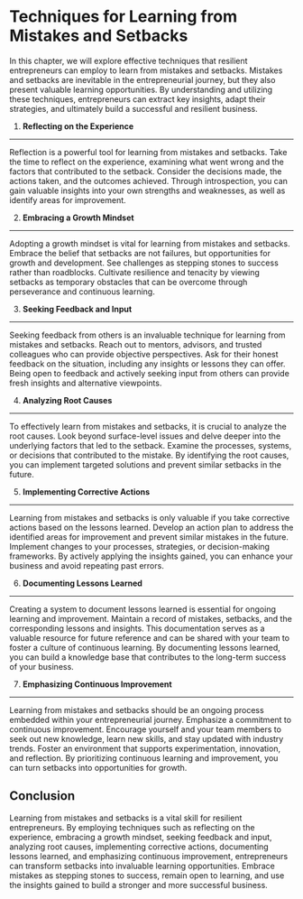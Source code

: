 Techniques for Learning from Mistakes and Setbacks
===========================================================

In this chapter, we will explore effective techniques that resilient entrepreneurs can employ to learn from mistakes and setbacks. Mistakes and setbacks are inevitable in the entrepreneurial journey, but they also present valuable learning opportunities. By understanding and utilizing these techniques, entrepreneurs can extract key insights, adapt their strategies, and ultimately build a successful and resilient business.

1. **Reflecting on the Experience**
-----------------------------------

Reflection is a powerful tool for learning from mistakes and setbacks. Take the time to reflect on the experience, examining what went wrong and the factors that contributed to the setback. Consider the decisions made, the actions taken, and the outcomes achieved. Through introspection, you can gain valuable insights into your own strengths and weaknesses, as well as identify areas for improvement.

2. **Embracing a Growth Mindset**
---------------------------------

Adopting a growth mindset is vital for learning from mistakes and setbacks. Embrace the belief that setbacks are not failures, but opportunities for growth and development. See challenges as stepping stones to success rather than roadblocks. Cultivate resilience and tenacity by viewing setbacks as temporary obstacles that can be overcome through perseverance and continuous learning.

3. **Seeking Feedback and Input**
---------------------------------

Seeking feedback from others is an invaluable technique for learning from mistakes and setbacks. Reach out to mentors, advisors, and trusted colleagues who can provide objective perspectives. Ask for their honest feedback on the situation, including any insights or lessons they can offer. Being open to feedback and actively seeking input from others can provide fresh insights and alternative viewpoints.

4. **Analyzing Root Causes**
----------------------------

To effectively learn from mistakes and setbacks, it is crucial to analyze the root causes. Look beyond surface-level issues and delve deeper into the underlying factors that led to the setback. Examine the processes, systems, or decisions that contributed to the mistake. By identifying the root causes, you can implement targeted solutions and prevent similar setbacks in the future.

5. **Implementing Corrective Actions**
--------------------------------------

Learning from mistakes and setbacks is only valuable if you take corrective actions based on the lessons learned. Develop an action plan to address the identified areas for improvement and prevent similar mistakes in the future. Implement changes to your processes, strategies, or decision-making frameworks. By actively applying the insights gained, you can enhance your business and avoid repeating past errors.

6. **Documenting Lessons Learned**
----------------------------------

Creating a system to document lessons learned is essential for ongoing learning and improvement. Maintain a record of mistakes, setbacks, and the corresponding lessons and insights. This documentation serves as a valuable resource for future reference and can be shared with your team to foster a culture of continuous learning. By documenting lessons learned, you can build a knowledge base that contributes to the long-term success of your business.

7. **Emphasizing Continuous Improvement**
-----------------------------------------

Learning from mistakes and setbacks should be an ongoing process embedded within your entrepreneurial journey. Emphasize a commitment to continuous improvement. Encourage yourself and your team members to seek out new knowledge, learn new skills, and stay updated with industry trends. Foster an environment that supports experimentation, innovation, and reflection. By prioritizing continuous learning and improvement, you can turn setbacks into opportunities for growth.

Conclusion
----------

Learning from mistakes and setbacks is a vital skill for resilient entrepreneurs. By employing techniques such as reflecting on the experience, embracing a growth mindset, seeking feedback and input, analyzing root causes, implementing corrective actions, documenting lessons learned, and emphasizing continuous improvement, entrepreneurs can transform setbacks into invaluable learning opportunities. Embrace mistakes as stepping stones to success, remain open to learning, and use the insights gained to build a stronger and more successful business.
